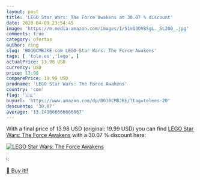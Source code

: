 ```yaml
---
layout: post
title: 'LEGO Star Wars: The Force Awakens at 30.07 % discount'
date: 2020-04-09 23:54:45
image: 'https://m.media-amazon.com/images/I/51e13OV8SgL._SL200_.jpg'
comments: true
category: ofertas
author: ring
slug: 'B01BCMBJKE-com LEGO Star Wars: The Force Awakens'
tags: [ 'tole.es','lego', ]
actualPrice: 13.98 USD
currency: USD
price: 13.98
comparePrice: 19.99 USD
prodname: 'LEGO Star Wars: The Force Awakens'
country: 'com'
flag: '🇺🇸'
buyurl: 'https://www.amazon.com/dp/B01BCMBJKE/?tag=tolees-20'
descuento: '30.07'
average: '13.141666666666667'
---
```


With a final price of 13.98 USD (original: 19.99 USD) you can find [LEGO Star Wars: The Force Awakens](https://www.amazon.com/dp/B01BCMBJKE/?tag=tolees-20) with a  30.07 % discount here:

[![LEGO Star Wars: The Force Awakens](https://m.media-amazon.com/images/I/51e13OV8SgL._SL200_.jpg)](https://www.amazon.com/dp/B01BCMBJKE/?tag=tolees-20)

ℹ️:


[🛒 Buy it!!](https://www.amazon.com/dp/B01BCMBJKE/?tag=tolees-20)
